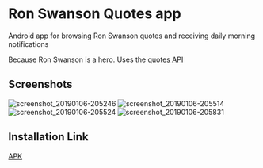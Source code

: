 # Ron Swanson Quotes app
Android app for browsing Ron Swanson quotes and receiving daily morning notifications

Because Ron Swanson is a hero. Uses the [quotes API](https://github.com/jamesseanwright/ron-swanson-quotes)

## Screenshots

![screenshot_20190106-205246](https://user-images.githubusercontent.com/5292022/50741697-b10d3200-1226-11e9-8b27-a8f7fed76f7b.png)
![screenshot_20190106-205514](https://user-images.githubusercontent.com/5292022/50741699-b4a0b900-1226-11e9-97e3-9f84ccce4aad.png)
![screenshot_20190106-205524](https://user-images.githubusercontent.com/5292022/50741700-b66a7c80-1226-11e9-90ff-8c7d25accadc.png)
![screenshot_20190106-205831](https://user-images.githubusercontent.com/5292022/50741701-b79ba980-1226-11e9-8af5-94e872c2142b.png)

## Installation Link

[APK](https://drive.google.com/open?id=1junLAJuVliWoP5BtryIgnF9AqKFAK7Rx)
